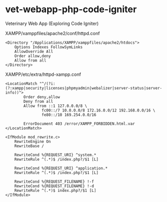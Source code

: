 vet-webapp-php-code-igniter
===========================

Veterinary Web App (Exploring Code Igniter) 

XAMPP/xamppfiles/apache2/conf/httpd.conf

```
<Directory "/Applications/XAMPP/xamppfiles/apache2/htdocs">
    Options Indexes FollowSymLinks
    AllowOverride All
    Order allow,deny
    Allow from all
</Directory>
```

XAMPP/etc/extra/httpd-xampp.conf

```
<LocationMatch "^/(?i:(?:xampp|security|licenses|phpmyadmin|webalizer|server-status|server-info))">
        Order deny,allow
        Deny from all
        Allow from ::1 127.0.0.0/8 \
                fc00::/7 10.0.0.0/8 172.16.0.0/12 192.168.0.0/16 \
                fe80::/10 169.254.0.0/16

        ErrorDocument 403 /error/XAMPP_FORBIDDEN.html.var
</LocationMatch>
```


```
<IfModule mod_rewrite.c>
    RewriteEngine On
    RewriteBase /

    RewriteCond %{REQUEST_URI} ^system.*
    RewriteRule ^(.*)$ /index.php?/$1 [L]
    
    RewriteCond %{REQUEST_URI} ^application.*
    RewriteRule ^(.*)$ /index.php?/$1 [L]

    RewriteCond %{REQUEST_FILENAME} !-f
    RewriteCond %{REQUEST_FILENAME} !-d
    RewriteRule ^(.*)$ index.php?/$1 [L]
</IfModule> 
```
